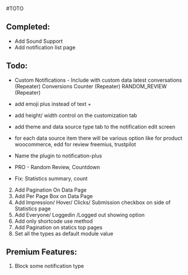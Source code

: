 #TOTO

Completed:
---
* Add Sound Support
* Add notification list page


Todo:
---
* Custom Notifications - Include with custom data
                         latest conversations (Repeater)
                         Conversions Counter (Repeater)
                         RANDOM_REVIEW (Repeater)
                         
               
* add emoji plus instead of text +   
* add height/ width control on the customization tab
* add theme and data source type tab to the notification edit screen
* for each data source item there will be various option like for product woocommerce, edd
for review freemius, trustpilot
   
* Name the plugin to notification-plus    
* PRO - Random Review, Countdown
* Fix: Statistics summary, count

2. Add Pagination On Data Page
3. Add Per Page Box on Data Page
4. Add Impression/ Hover/ Clicks/ Submission checkbox on side of Statistics page
6. Add Everyone/ Loggedin /Logged out showing option
7. Add only shortcode use method
9. Add Pagination on statics top pages
9. Set all the types as default module value

Premium Features:
------
1. Block some notification type

